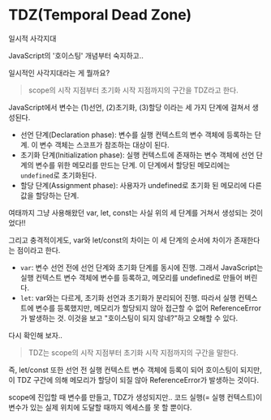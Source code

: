 # TDZ(Temporal Dead Zone)

일시적 사각지대

JavaScript의 '호이스팅' 개념부터 숙지하고..

일시적인 사각지대라는 게 뭘까요?

>scope의 시작 지점부터 초기화 시작 지점까지의 구간을 TDZ라고 한다.

JavaScript에서 변수는 (1)선언, (2)초기화, (3)할당 이라는 세 가지 단계에 걸쳐서 생성된다.

- 선언 단계(Declaration phase): 변수를 실행 컨텍스트의 변수 객체에 등록하는 단계. 이 변수 객체는 스코프가 참조하는 대상이 된다.
- 초기화 단계(Initialization phase): 실행 컨텍스트에 존재하는 변수 객체에 선언 단계의 변수를 위한 메모리를 만드는 단계. 이 단계에서 할당된 메모리에는 `undefined`로 초기화된다.
- 할당 단계(Assignment phase): 사용자가 undefined로 초기화 된 메모리에 다른 값을 할당하는 단계.

여태까지 그냥 사용해왔던 var, let, const는 사실 위의 세 단계를 거쳐서 생성되는 것이었다!!

그리고 충격적이게도, var와 let/const의 차이는 이 세 단계의 순서에 차이가 존재한다는 점이라고 한다.

- `var`: 변수 선언 전에 선언 단계와 초기화 단계를 동시에 진행. 그래서 JavaScript는 실행 컨텍스트 변수 객체에 변수를 등록하고, 메모리를 undefined로 만들어 버린다.
- `let`: var와는 다르게, 초기화 선언과 초기화가 분리되어 진행. 따라서 실행 컨텍스트에 변수를 등록했지만, 메모리가 할당되지 않아 접근할 수 없어 ReferenceError가 발생하는 것. 이것을 보고 "호이스팅이 되지 않네?"하고 오해할 수 있다.

다시 확인해 보자..

>TDZ는 scope의 시작 지점부터 초기화 시작 지점까지의 구간을 말한다.

즉, let/const 또한 선언 전 실행 컨텍스트 변수 객체에 등록이 되어 호이스팅이 되지만, 이 TDZ 구간에 의해 메모리가 할당이 되질 않아 ReferenceError가 발생하는 것이다.

scope에 진입할 때 변수를 만들고, TDZ가 생성되지만.. 코드 실행(= 실행 컨텍스트)이 변수가 있는 실제 위치에 도달할 때까지 엑세스를 못 할 뿐이다.
